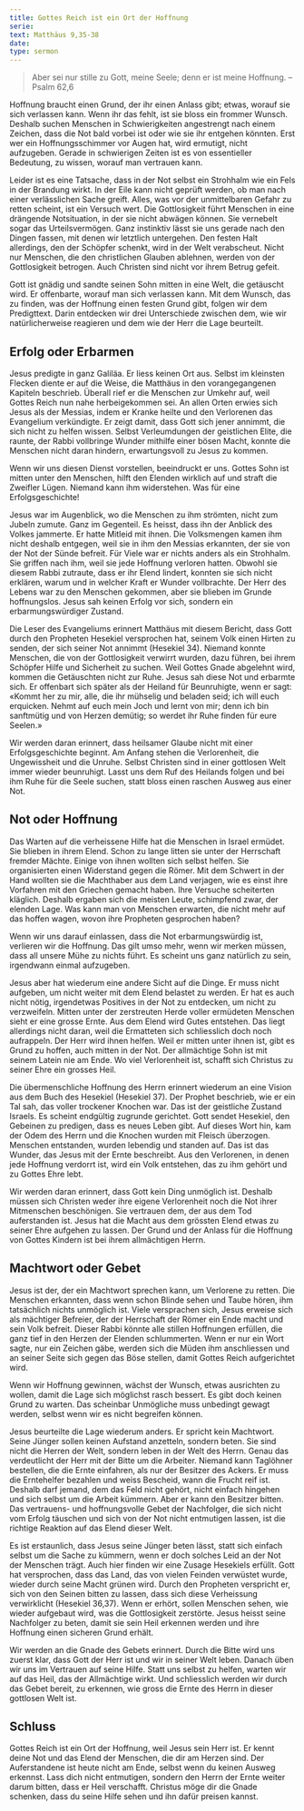 ```yaml
---
title: Gottes Reich ist ein Ort der Hoffnung
serie: 
text: Matthäus 9,35-38
date: 
type: sermon
---
```


> Aber sei nur stille zu Gott, meine Seele; denn er ist meine Hoffnung.
> – Psalm 62,6

Hoffnung braucht einen Grund, der ihr einen Anlass gibt; etwas, worauf sie sich verlassen kann. Wenn ihr das fehlt, ist sie bloss ein frommer Wunsch. Deshalb suchen Menschen in Schwierigkeiten angestrengt nach einem Zeichen, dass die Not bald vorbei ist oder wie sie ihr entgehen könnten. Erst wer ein Hoffnungsschimmer vor Augen hat, wird ermutigt, nicht aufzugeben. Gerade in schwierigen Zeiten ist es von essentieller Bedeutung, zu wissen, worauf man vertrauen kann.

Leider ist es eine Tatsache, dass in der Not selbst ein Strohhalm wie ein Fels in der Brandung wirkt. In der Eile kann nicht geprüft werden, ob man nach einer verlässlichen Sache greift. Alles, was vor der unmittelbaren Gefahr zu retten scheint, ist ein Versuch wert. Die Gottlosigkeit führt Menschen in eine drängende Notsituation, in der sie nicht abwägen können. Sie vernebelt sogar das Urteilsvermögen. Ganz instinktiv lässt sie uns gerade nach den Dingen fassen, mit denen wir letztlich untergehen. Den festen Halt allerdings, den der Schöpfer schenkt, wird in der Welt verabscheut. Nicht nur Menschen, die den christlichen Glauben ablehnen, werden von der Gottlosigkeit betrogen. Auch Christen sind nicht vor ihrem Betrug gefeit.

Gott ist gnädig und sandte seinen Sohn mitten in eine Welt, die getäuscht wird. Er offenbarte, worauf man sich verlassen kann. Mit dem Wunsch, das zu finden, was der Hoffnung einen festen Grund gibt, folgen wir dem Predigttext. Darin entdecken wir drei Unterschiede zwischen dem, wie wir natürlicherweise reagieren und dem wie der Herr die Lage beurteilt.

## Erfolg oder Erbarmen

Jesus predigte in ganz Galiläa. Er liess keinen Ort aus. Selbst im kleinsten Flecken diente er auf die Weise, die Matthäus in den vorangegangenen Kapiteln beschrieb. Überall rief er die Menschen zur Umkehr auf, weil Gottes Reich nun nahe herbeigekommen sei. An allen Orten erwies sich Jesus als der Messias, indem er Kranke heilte und den Verlorenen das Evangelium verkündigte. Er zeigt damit, dass Gott sich jener annimmt, die sich nicht zu helfen wissen. Selbst Verleumdungen der geistlichen Elite, die raunte, der Rabbi vollbringe Wunder mithilfe einer bösen Macht, konnte die Menschen nicht daran hindern, erwartungsvoll zu Jesus zu kommen.

Wenn wir uns diesen Dienst vorstellen, beeindruckt er uns. Gottes Sohn ist mitten unter den Menschen, hilft den Elenden wirklich auf und straft die Zweifler Lügen. Niemand kann ihm widerstehen. Was für eine Erfolgsgeschichte!

Jesus war im Augenblick, wo die Menschen zu ihm strömten, nicht zum Jubeln zumute. Ganz im Gegenteil. Es heisst, dass ihn der Anblick des Volkes jammerte. Er hatte Mitleid mit ihnen. Die Volksmengen kamen ihm nicht deshalb entgegen, weil sie in ihm den Messias erkannten, der sie von der Not der Sünde befreit. Für Viele war er nichts anders als ein Strohhalm. Sie griffen nach ihm, weil sie jede Hoffnung verloren hatten. Obwohl sie diesem Rabbi zutraute, dass er ihr Elend lindert, konnten sie sich nicht erklären, warum und in welcher Kraft er Wunder vollbrachte. Der Herr des Lebens war zu den Menschen gekommen, aber sie blieben im Grunde hoffnungslos. Jesus sah keinen Erfolg vor sich, sondern ein erbarmungswürdiger Zustand.

Die Leser des Evangeliums erinnert Matthäus mit diesem Bericht, dass Gott durch den Propheten Hesekiel versprochen hat, seinem Volk einen Hirten zu senden, der sich seiner Not annimmt (Hesekiel 34). Niemand konnte Menschen, die von der Gottlosigkeit verwirrt wurden, dazu führen, bei ihrem Schöpfer Hilfe und Sicherheit zu suchen. Weil Gottes Gnade abgelehnt wird, kommen die Getäuschten nicht zur Ruhe. Jesus sah diese Not und erbarmte sich. Er offenbart sich später als der Heiland für Beunruhigte, wenn er sagt: «Kommt her zu mir, alle, die ihr mühselig und beladen seid; ich will euch erquicken. Nehmt auf euch mein Joch und lernt von mir; denn ich bin sanftmütig und von Herzen demütig; so werdet ihr Ruhe finden für eure Seelen.»

Wir werden daran erinnert, dass heilsamer Glaube nicht mit einer Erfolgsgeschichte beginnt. Am Anfang stehen die Verlorenheit, die Ungewissheit und die Unruhe. Selbst Christen sind in einer gottlosen Welt immer wieder beunruhigt. Lasst uns dem Ruf des Heilands folgen und bei ihm Ruhe für die Seele suchen, statt bloss einen raschen Ausweg aus einer Not.

## Not oder Hoffnung

Das Warten auf die verheissene Hilfe hat die Menschen in Israel ermüdet. Sie blieben in ihrem Elend. Schon zu lange litten sie unter der Herrschaft fremder Mächte. Einige von ihnen wollten sich selbst helfen. Sie organisierten einen Widerstand gegen die Römer. Mit dem Schwert in der Hand wollten sie die Machthaber aus dem Land verjagen, wie es einst ihre Vorfahren mit den Griechen gemacht haben. Ihre Versuche scheiterten kläglich. Deshalb ergaben sich die meisten Leute, schimpfend zwar, der elenden Lage. Was kann man von Menschen erwarten, die nicht mehr auf das hoffen wagen, wovon ihre Propheten gesprochen haben?

Wenn wir uns darauf einlassen, dass die Not erbarmungswürdig ist, verlieren wir die Hoffnung. Das gilt umso mehr, wenn wir merken müssen, dass all unsere Mühe zu nichts führt. Es scheint uns ganz natürlich zu sein, irgendwann einmal aufzugeben.

Jesus aber hat wiederum eine andere Sicht auf die Dinge. Er muss nicht aufgeben, um nicht weiter mit dem Elend belastet zu werden. Er hat es auch nicht nötig, irgendetwas Positives in der Not zu entdecken, um nicht zu verzweifeln. Mitten unter der zerstreuten Herde voller ermüdeten Menschen sieht er eine grosse Ernte. Aus dem Elend wird Gutes entstehen. Das liegt allerdings nicht daran, weil die Ermatteten sich schliesslich doch noch aufrappeln. Der Herr wird ihnen helfen. Weil er mitten unter ihnen ist, gibt es Grund zu hoffen, auch mitten in der Not. Der allmächtige Sohn ist mit seinem Latein nie am Ende. Wo viel Verlorenheit ist, schafft sich Christus zu seiner Ehre ein grosses Heil.

Die übermenschliche Hoffnung des Herrn erinnert wiederum an eine Vision aus dem Buch des Hesekiel (Hesekiel 37). Der Prophet beschrieb, wie er ein Tal sah, das voller trockener Knochen war. Das ist der geistliche Zustand Israels. Es scheint endgültig zugrunde gerichtet. Gott sendet Hesekiel, den Gebeinen zu predigen, dass es neues Leben gibt. Auf dieses Wort hin, kam der Odem des Herrn und die Knochen wurden mit Fleisch überzogen. Menschen entstanden, wurden lebendig und standen auf. Das ist das Wunder, das Jesus mit der Ernte beschreibt. Aus den Verlorenen, in denen jede Hoffnung verdorrt ist, wird ein Volk entstehen, das zu ihm gehört und zu Gottes Ehre lebt.

Wir werden daran erinnert, dass Gott kein Ding unmöglich ist. Deshalb müssen sich Christen weder ihre eigene Verlorenheit noch die Not ihrer Mitmenschen beschönigen. Sie vertrauen dem, der aus dem Tod auferstanden ist. Jesus hat die Macht aus dem grössten Elend etwas zu seiner Ehre aufgehen zu lassen. Der Grund und der Anlass für die Hoffnung von Gottes Kindern ist bei ihrem allmächtigen Herrn.

## Machtwort oder Gebet

Jesus ist der, der ein Machtwort sprechen kann, um Verlorene zu retten. Die Menschen erkannten, dass wenn schon Blinde sehen und Taube hören, ihm tatsächlich nichts unmöglich ist. Viele versprachen sich, Jesus erweise sich als mächtiger Befreier, der der Herrschaft der Römer ein Ende macht und sein Volk befreit. Dieser Rabbi könnte alle stillen Hoffnungen erfüllen, die ganz tief in den Herzen der Elenden schlummerten. Wenn er nur ein Wort sagte, nur ein Zeichen gäbe, werden sich die Müden ihm anschliessen und an seiner Seite sich gegen das Böse stellen, damit Gottes Reich aufgerichtet wird.

Wenn wir Hoffnung gewinnen, wächst der Wunsch, etwas ausrichten zu wollen, damit die Lage sich möglichst rasch bessert. Es gibt doch keinen Grund zu warten. Das scheinbar Unmögliche muss unbedingt gewagt werden, selbst wenn wir es nicht begreifen können.

Jesus beurteilte die Lage wiederum anders. Er spricht kein Machtwort. Seine Jünger sollen keinen Aufstand anzetteln, sondern beten. Sie sind nicht die Herren der Welt, sondern leben in der Welt des Herrn. Genau das verdeutlicht der Herr mit der Bitte um die Arbeiter. Niemand kann Taglöhner bestellen, die die Ernte einfahren, als nur der Besitzer des Ackers. Er muss die Erntehelfer bezahlen und weiss Bescheid, wann die Frucht reif ist. Deshalb darf jemand, dem das Feld nicht gehört, nicht einfach hingehen und sich selbst um die Arbeit kümmern. Aber er kann den Besitzer bitten. Das vertrauens- und hoffnungsvolle Gebet der Nachfolger, die sich nicht vom Erfolg täuschen und sich von der Not nicht entmutigen lassen, ist die richtige Reaktion auf das Elend dieser Welt.

Es ist erstaunlich, dass Jesus seine Jünger beten lässt, statt sich einfach selbst um die Sache zu kümmern, wenn er doch solches Leid an der Not der Menschen trägt. Auch hier finden wir eine Zusage Hesekiels erfüllt. Gott hat versprochen, dass das Land, das von vielen Feinden verwüstet wurde, wieder durch seine Macht grünen wird. Durch den Propheten verspricht er, sich von den Seinen bitten zu lassen, dass sich diese Verheissung verwirklicht (Hesekiel 36,37). Wenn er erhört, sollen Menschen sehen, wie wieder aufgebaut wird, was die Gottlosigkeit zerstörte. Jesus heisst seine Nachfolger zu beten, damit sie sein Heil erkennen werden und ihre Hoffnung einen sicheren Grund erhält.

Wir werden an die Gnade des Gebets erinnert. Durch die Bitte wird uns zuerst klar, dass Gott der Herr ist und wir in seiner Welt leben. Danach üben wir uns im Vertrauen auf seine Hilfe. Statt uns selbst zu helfen, warten wir auf das Heil, das der Allmächtige wirkt. Und schliesslich werden wir durch das Gebet bereit, zu erkennen, wie gross die Ernte des Herrn in dieser gottlosen Welt ist.

## Schluss

Gottes Reich ist ein Ort der Hoffnung, weil Jesus sein Herr ist. Er kennt deine Not und das Elend der Menschen, die dir am Herzen sind. Der Auferstandene ist heute nicht am Ende, selbst wenn du keinen Ausweg erkennst. Lass dich nicht entmutigen, sondern den Herrn der Ernte weiter darum bitten, dass er Heil verschafft. Christus möge dir die Gnade schenken, dass du seine Hilfe sehen und ihn dafür preisen kannst.

